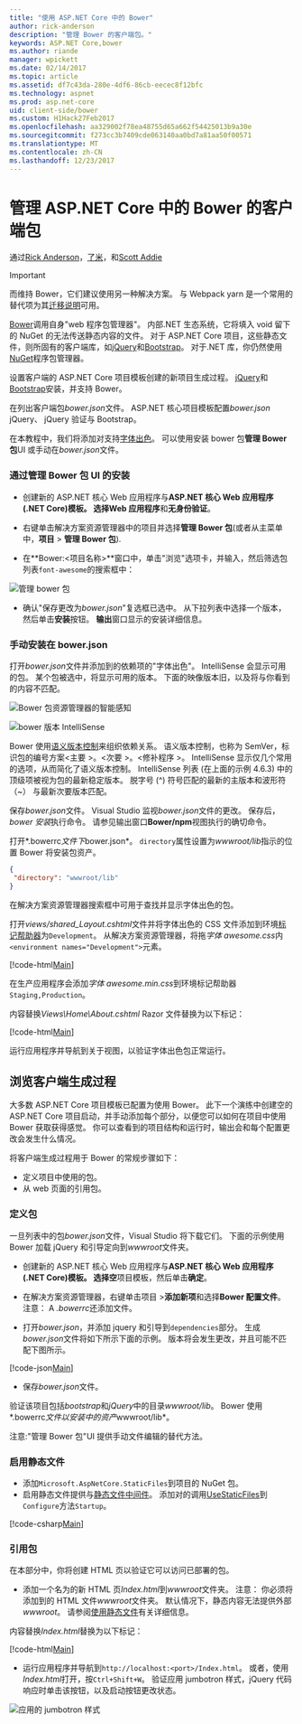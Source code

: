 ```yaml
---
title: "使用 ASP.NET Core 中的 Bower"
author: rick-anderson
description: "管理 Bower 的客户端包。"
keywords: ASP.NET Core,bower
ms.author: riande
manager: wpickett
ms.date: 02/14/2017
ms.topic: article
ms.assetid: df7c43da-280e-4df6-86cb-eecec8f12bfc
ms.technology: aspnet
ms.prod: asp.net-core
uid: client-side/bower
ms.custom: H1Hack27Feb2017
ms.openlocfilehash: aa329002f78ea48755d65a662f54425013b9a30e
ms.sourcegitcommit: f273cc3b7409cde063140aa0bd7a81aa50f00571
ms.translationtype: MT
ms.contentlocale: zh-CN
ms.lasthandoff: 12/23/2017
---
```

# <a name="manage-client-side-packages-with-bower-in-aspnet-core"></a>管理 ASP.NET Core 中的 Bower 的客户端包

通过[Rick Anderson](https://twitter.com/RickAndMSFT)，[了米](https://blog.falafel.com/falafel-software-recognized-sitefinity-website-year/)，和[Scott Addie](https://scottaddie.com) 

> [!IMPORTANT]
> 而维持 Bower，它们建议使用另一种解决方案。 与 Webpack yarn 是一个常用的替代项为其[迁移说明](https://bower.io/blog/2017/how-to-migrate-away-from-bower/)可用。

[Bower](https://bower.io/)调用自身"web 程序包管理器"。 内部.NET 生态系统，它将填入 void 留下的 NuGet 的无法传送静态内容的文件。 对于 ASP.NET Core 项目，这些静态文件，则所固有的客户端库，如[jQuery](http://jquery.com/)和[Bootstrap](http://getbootstrap.com/)。 对于.NET 库，你仍然使用[NuGet](https://www.nuget.org/)程序包管理器。

设置客户端的 ASP.NET Core 项目模板创建的新项目生成过程。 [jQuery](http://jquery.com/)和[Bootstrap](http://getbootstrap.com/)安装，并支持 Bower。

在列出客户端包*bower.json*文件。 ASP.NET 核心项目模板配置*bower.json* jQuery、 jQuery 验证与 Bootstrap。

在本教程中，我们将添加对支持[字体出色](http://fontawesome.io)。 可以使用安装 bower 包**管理 Bower 包**UI 或手动在*bower.json*文件。

### <a name="installation-via-manage-bower-packages-ui"></a>通过管理 Bower 包 UI 的安装

* 创建新的 ASP.NET 核心 Web 应用程序与**ASP.NET 核心 Web 应用程序 (.NET Core)**模板。 选择**Web 应用程序**和**无身份验证**。

* 右键单击解决方案资源管理器中的项目并选择**管理 Bower 包**(或者从主菜单中，**项目** > **管理 Bower 包**).

* 在**Bower:\<项目名称\>**窗口中，单击"浏览"选项卡，并输入，然后筛选包列表`font-awesome`的搜索框中：

 ![管理 bower 包](bower/_static/manage-bower-packages.png)

* 确认"保存更改为*bower.json*"复选框已选中。 从下拉列表中选择一个版本，然后单击**安装**按钮。 **输出**窗口显示的安装详细信息。

### <a name="manual-installation-in-bowerjson"></a>手动安装在 bower.json

打开*bower.json*文件并添加到的依赖项的"字体出色"。 IntelliSense 会显示可用的包。 某个包被选中，将显示可用的版本。 下面的映像版本旧，以及将与你看到的内容不匹配。

![Bower 包资源管理器的智能感知](bower/_static/add-package.png)

![bower 版本 IntelliSense](bower/_static/version-intelliSense.png)

Bower 使用[语义版本控制](http://semver.org/)来组织依赖关系。 语义版本控制，也称为 SemVer，标识包的编号方案\<主要 >。\<次要 >。\<修补程序 >。 IntelliSense 显示仅几个常用的选项，从而简化了语义版本控制。 IntelliSense 列表 (在上面的示例 4.6.3) 中的顶级项被视为包的最新稳定版本。 脱字号 (^) 符号匹配的最新的主版本和波形符 （~） 与最新次要版本匹配。

保存*bower.json*文件。 Visual Studio 监视*bower.json*文件的更改。 保存后， *bower 安装*执行命令。 请参见输出窗口**Bower/npm**视图执行的确切命令。

打开*.bowerrc*文件下*bower.json*。 `directory`属性设置为*wwwroot/lib*指示的位置 Bower 将安装包资产。

```json
{
 "directory": "wwwroot/lib"
}
```

在解决方案资源管理器搜索框中可用于查找并显示字体出色的包。

打开*views/shared\_Layout.cshtml*文件并将字体出色的 CSS 文件添加到环境[标记帮助器](xref:mvc/views/tag-helpers/intro)为`Development`。 从解决方案资源管理器，将拖*字体 awesome.css*内`<environment names="Development">`元素。

[!code-html[Main](bower/sample/_Layout.cshtml?highlight=4&range=9-13)]

在生产应用程序会添加*字体 awesome.min.css*到环境标记帮助器`Staging,Production`。

内容替换*Views\Home\About.cshtml* Razor 文件替换为以下标记：

[!code-html[Main](bower/sample/About.cshtml)]

运行应用程序并导航到关于视图，以验证字体出色包正常运行。

## <a name="exploring-the-client-side-build-process"></a>浏览客户端生成过程

大多数 ASP.NET Core 项目模板已配置为使用 Bower。 此下一个演练中创建空的 ASP.NET Core 项目启动，并手动添加每个部分，以便您可以如何在项目中使用 Bower 获取获得感觉。 你可以查看到的项目结构和运行时，输出会和每个配置更改会发生什么情况。

将客户端生成过程用于 Bower 的常规步骤如下：

* 定义项目中使用的包。 <!-- once defined, you don't need to download them, VS does -->
* 从 web 页面的引用包。

### <a name="define-packages"></a>定义包

一旦列表中的包*bower.json*文件，Visual Studio 将下载它们。 下面的示例使用 Bower 加载 jQuery 和引导定向到*wwwroot*文件夹。

* 创建新的 ASP.NET 核心 Web 应用程序与**ASP.NET 核心 Web 应用程序 (.NET Core)**模板。 选择**空**项目模板，然后单击**确定**。

* 在解决方案资源管理器，右键单击项目 >**添加新项**和选择**Bower 配置文件**。 注意： A *.bowerrc*还添加文件。

* 打开*bower.json*，并添加 jquery 和引导到`dependencies`部分。 生成*bower.json*文件将如下所示下面的示例。 版本将会发生更改，并且可能不匹配下图所示。

[!code-json[Main](bower/sample/bower.json?highlight=5,6)]

* 保存*bower.json*文件。

 验证该项目包括*bootstrap*和*jQuery*中的目录*wwwroot/lib*。 Bower 使用*.bowerrc*文件以安装中的资产*wwwroot/lib*。

 注意:"管理 Bower 包"UI 提供手动文件编辑的替代方法。

### <a name="enable-static-files"></a>启用静态文件

* 添加`Microsoft.AspNetCore.StaticFiles`到项目的 NuGet 包。
* 启用静态文件提供与[静态文件中间件](https://docs.microsoft.com/aspnet/core/api/microsoft.aspnetcore.builder.staticfileextensions)。 添加对的调用[UseStaticFiles](https://docs.microsoft.com/aspnet/core/api/microsoft.aspnetcore.builder.staticfileextensions)到`Configure`方法`Startup`。

[!code-csharp[Main](bower/sample/Startup.cs?highlight=9)]

### <a name="reference-packages"></a>引用包

在本部分中，你将创建 HTML 页以验证它可以访问已部署的包。

* 添加一个名为的新 HTML 页*Index.html*到*wwwroot*文件夹。 注意： 你必须将添加到的 HTML 文件*wwwroot*文件夹。 默认情况下，静态内容无法提供外部*wwwroot*。 请参阅[使用静态文件](xref:fundamentals/static-files)有关详细信息。

 内容替换*Index.html*替换为以下标记：

[!code-html[Main](bower/sample/Index.html)]

* 运行应用程序并导航到`http://localhost:<port>/Index.html`。 或者，使用*Index.html*打开，按`Ctrl+Shift+W`。 验证应用 jumbotron 样式，jQuery 代码响应时单击该按钮，以及启动按钮更改状态。

 ![应用的 jumbotron 样式](bower/_static/jumbotron.png)
